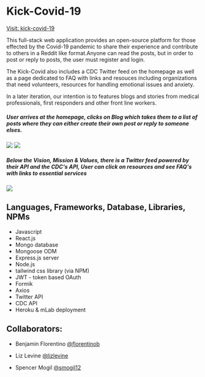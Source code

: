 # Kick-Covid-19

[Visit: kick-covid-19](https://kick-covid19.herokuapp.com/)

This full-stack web application provides an open-source platform for those effected by the Covid-19 pandemic to share their experience and contribute to others in a Reddit like format.Anyone can read the posts, but in order to post or reply to posts, the user must register and login.

The Kick-Covid also includes a CDC Twitter feed on the homepage as well as a page dedicated to FAQ with links and resouces including organizations that need volunteers, resources for handling emotional issues and anxiety.

In a later iteration, our intention is to features blogs and stories from medical professionals, first responders and other front line workers.

##### User arrives at the homepage, clicks on Blog which takes them to a list of posts where they can either create their own post or reply to someone elses.

![](frontend/kick-covid-19/src/assets/images/number_1.gif)
![](../../src/assets/images/number_1b.gif)

##### Below the Vision, Mission & Values, there is a Twitter feed powered by their API and the CDC's API, User can click on resources and see FAQ's with links to essential services

![](../../src/assets/images/number_2.gif)

## Languages, Frameworks, Database, Libraries, NPMs

- Javascript
- React.js
- Mongo database
- Mongoose ODM
- Express.js server
- Node.js
- tailwind css library (via NPM)
- JWT - token based OAuth
- Formik
- Axios
- Twitter API
- CDC API
- Heroku & mLab deployment

## Collaborators:

- Benjamin Florentino [@florentinob](https://github.com/florentinob)

- Liz Levine [@lizlevine](https://github.com/lizlevine)

- Spencer Mogil [@smogil12](https://github.com/smogil12)

